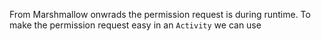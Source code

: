 From Marshmallow onwrads the permission request is during runtime. To make the permission request easy in an `Activity` we can use 